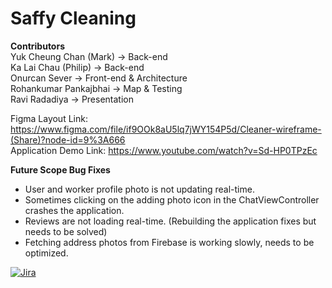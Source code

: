 # Saffy Cleaning

**Contributors**<br>
Yuk Cheung Chan (Mark) -> Back-end<br>
Ka Lai Chau (Philip) -> Back-end<br>
Onurcan Sever -> Front-end & Architecture<br>
Rohankumar Pankajbhai -> Map & Testing<br>
Ravi Radadiya -> Presentation<br>

Figma Layout Link: https://www.figma.com/file/if9OOk8aU5lq7jWY154P5d/Cleaner-wireframe-(Share)?node-id=9%3A666<br>
Application Demo Link: https://www.youtube.com/watch?v=Sd-HP0TPzEc

**Future Scope Bug Fixes**
* User and worker profile photo is not updating real-time.
* Sometimes clicking on the adding photo icon in the ChatViewController crashes the application.
* Reviews are not loading real-time. (Rebuilding the application fixes but needs to be solved)
* Fetching address photos from Firebase is working slowly, needs to be optimized.

<a href="https://ibb.co/s9x8ZNF"><img src="https://i.ibb.co/b5wckCr/Jira.png" alt="Jira" border="0" /></a>

